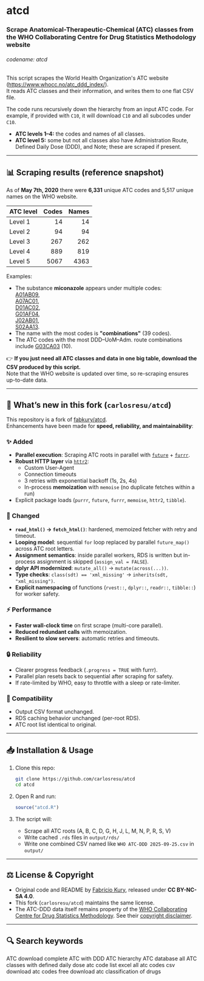 # atcd

### Scrape Anatomical-Therapeutic-Chemical (ATC) classes from the WHO Collaborating Centre for Drug Statistics Methodology website

###### codename: atcd

This script scrapes the World Health Organization's ATC website (https://www.whocc.no/atc_ddd_index/).  
It reads ATC classes and their information, and writes them to one flat CSV file.

The code runs recursively down the hierarchy from an input ATC code. For example, if provided with `C10`, it will download `C10` and all subcodes under `C10`.

- **ATC levels 1–4:** the codes and names of all classes.
- **ATC level 5:** some but not all classes also have Administration Route, Defined Daily Dose (DDD), and Note; these are scraped if present.

---

## 📊 Scraping results (reference snapshot)

As of **May 7th, 2020** there were **6,331** unique ATC codes and 5,517 unique names on the WHO website.

| ATC level | Codes | Names |
| :-------- | ----: | ----: |
| Level 1   |    14 |    14 |
| Level 2   |    94 |    94 |
| Level 3   |   267 |   262 |
| Level 4   |   889 |   819 |
| Level 5   |  5067 |  4363 |

Examples:

- The substance **miconazole** appears under multiple codes:  
  [A01AB09](https://www.whocc.no/atc_ddd_index/?code=A01AB09&showdescription=no),  
  [A07AC01](https://www.whocc.no/atc_ddd_index/?code=A07AC01&showdescription=no),  
  [D01AC02](https://www.whocc.no/atc_ddd_index/?code=D01AC02&showdescription=no),  
  [G01AF04](https://www.whocc.no/atc_ddd_index/?code=G01AF04&showdescription=no),  
  [J02AB01](https://www.whocc.no/atc_ddd_index/?code=J02AB01&showdescription=no),  
  [S02AA13](https://www.whocc.no/atc_ddd_index/?code=S02AA13&showdescription=no).
- The name with the most codes is **"combinations"** (39 codes).
- The ATC codes with the most DDD–UoM–Adm. route combinations include [G03CA03](https://www.whocc.no/atc_ddd_index/?code=G03CA03&showdescription=no) (10).

👉 **If you just need all ATC classes and data in one big table, download the CSV produced by this script.**  
Note that the WHO website is updated over time, so re-scraping ensures up-to-date data.

---

## 🚀 What’s new in this fork (`carlosresu/atcd`)

This repository is a fork of [fabkury/atcd](https://github.com/fabkury/atcd).  
Enhancements have been made for **speed, reliability, and maintainability**:

### ✨ Added

- **Parallel execution**: Scraping ATC roots in parallel with [`future`](https://cran.r-project.org/package=future) + [`furrr`](https://cran.r-project.org/package=furrr).
- **Robust HTTP layer** via [`httr2`](https://cran.r-project.org/package=httr2):
  - Custom User-Agent
  - Connection timeouts
  - 3 retries with exponential backoff (1s, 2s, 4s)
  - In-process **memoization** with `memoise` (no duplicate fetches within a run)
- Explicit package loads (`purrr`, `future`, `furrr`, `memoise`, `httr2`, `tibble`).

### 🔄 Changed

- **`read_html()` → `fetch_html()`**: hardened, memoized fetcher with retry and timeout.
- **Looping model**: sequential `for` loop replaced by parallel `future_map()` across ATC root letters.
- **Assignment semantics**: inside parallel workers, RDS is written but in-process assignment is skipped (`assign_val = FALSE`).
- **dplyr API modernized**: `mutate_all()` → `mutate(across(...))`.
- **Type checks**: `class(sdt) == 'xml_missing'` → `inherits(sdt, "xml_missing")`.
- **Explicit namespacing** of functions (`rvest::`, `dplyr::`, `readr::`, `tibble::`) for worker safety.

### ⚡ Performance

- **Faster wall-clock time** on first scrape (multi-core parallel).
- **Reduced redundant calls** with memoization.
- **Resilient to slow servers**: automatic retries and timeouts.

### 🔒 Reliability

- Clearer progress feedback (`.progress = TRUE` with furrr).
- Parallel plan resets back to sequential after scraping for safety.
- If rate-limited by WHO, easy to throttle with a sleep or rate-limiter.

### 🧩 Compatibility

- Output CSV format unchanged.
- RDS caching behavior unchanged (per-root RDS).
- ATC root list identical to original.

---

## 📥 Installation & Usage

1. Clone this repo:

   ```bash
   git clone https://github.com/carlosresu/atcd
   cd atcd
   ```

2. Open R and run:

   ```r
   source("atcd.R")
   ```

3. The script will:

   - Scrape all ATC roots (A, B, C, D, G, H, J, L, M, N, P, R, S, V)
   - Write cached `.rds` files in `output/rds/`
   - Write one combined CSV named like `WHO ATC-DDD 2025-09-25.csv` in `output/`

---

## ⚖️ License & Copyright

- Original code and README by [Fabrício Kury](https://github.com/fabkury), released under **CC BY-NC-SA 4.0**.
- This fork (`carlosresu/atcd`) maintains the same license.
- The ATC-DDD data itself remains property of the [WHO Collaborating Centre for Drug Statistics Methodology](https://www.whocc.no). See their [copyright disclaimer](https://www.whocc.no/copyright_disclaimer/).

---

## 🔍 Search keywords

ATC download complete ATC with DDD ATC hierarchy ATC database all ATC classes with defined daily dose atc code list excel all atc codes csv download atc codes free download atc classification of drugs
